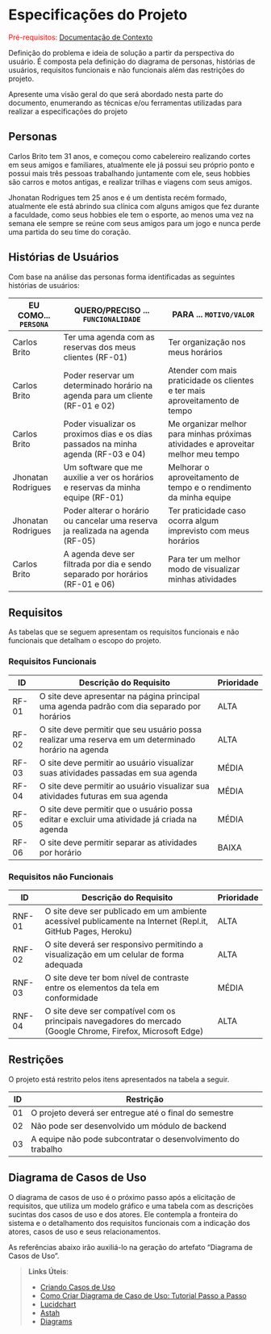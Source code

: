 # Especificações do Projeto

<span style="color:red">Pré-requisitos: <a href="1-Documentação de Contexto.md"> Documentação de Contexto</a></span>

Definição do problema e ideia de solução a partir da perspectiva do usuário. É composta pela definição do  diagrama de personas, histórias de usuários, requisitos funcionais e não funcionais além das restrições do projeto.

Apresente uma visão geral do que será abordado nesta parte do documento, enumerando as técnicas e/ou ferramentas utilizadas para realizar a especificações do projeto

## Personas

Carlos Brito tem 31 anos, e começou como cabelereiro realizando cortes em seus amigos e familiares, atualmente ele já possui seu próprio ponto e possui mais três pessoas trabalhando juntamente com ele, seus hobbies são carros e motos antigas, e realizar trilhas e viagens com seus amigos.

Jhonatan Rodrigues tem 25 anos e é um dentista recém formado, atualmente ele está abrindo sua clínica com alguns amigos que fez durante a faculdade, como seus hobbies ele tem o esporte, ao menos uma vez na semana ele sempre se reúne com seus amigos para um jogo e nunca perde uma partida do seu time do coração.

## Histórias de Usuários

Com base na análise das personas forma identificadas as seguintes histórias de usuários:

|EU COMO... `PERSONA`| QUERO/PRECISO ... `FUNCIONALIDADE` |PARA ... `MOTIVO/VALOR`                 |
|--------------------|------------------------------------|----------------------------------------|
|Carlos Brito        |Ter uma agenda com as reservas dos meus clientes (RF-01)|Ter organização nos meus horários|
|Carlos Brito        |Poder reservar um determinado horário na agenda para um cliente (RF-01 e 02)|Atender com mais praticidade os clientes e ter mais aproveitamento de tempo|
|Carlos Brito        |Poder visualizar os proximos dias e os dias passados na minha agenda (RF-03 e 04)|Me organizar melhor para minhas próximas atividades e aproveitar melhor meu tempo|
|Jhonatan Rodrigues  |Um software que me auxilie a ver os horários e reservas da minha equipe (RF-01)|Melhorar o aproveitamento de tempo e o rendimento da minha equipe|
|Jhonatan Rodrigues  |Poder alterar o horário ou cancelar uma reserva ja realizada na agenda (RF-05)|Ter praticidade caso ocorra algum imprevisto com meus horários|
|Carlos Brito        |A agenda deve ser filtrada por dia e sendo separado por horários (RF-01 e 06)|Para ter um melhor modo de visualizar minhas atividades|

## Requisitos

As tabelas que se seguem apresentam os requisitos funcionais e não funcionais que detalham o escopo do projeto.

### Requisitos Funcionais

|ID    | Descrição do Requisito  | Prioridade |
|------|-----------------------------------------|----|
|RF-01| O site deve apresentar na página principal uma agenda padrão com dia separado por horários | ALTA  | 
|RF-02| O site deve permitir que seu usuário possa realizar uma reserva em um determinado horário na agenda | ALTA  |
|RF-03| O site deve permitir ao usuário visualizar suas atividades passadas em sua agenda | MÉDIA |
|RF-04| O site deve permitir ao usuário visualizar sua atividades futuras em sua agenda| MÉDIA  |
|RF-05| O site deve permitir que o usuário possa editar e excluir uma atividade já criada na agenda | MÉDIA |
|RF-06| O site deve permitir separar as atividades por horário | BAIXA |


### Requisitos não Funcionais

|ID     | Descrição do Requisito  |Prioridade |
|-------|-------------------------|----|
|RNF-01| O site deve ser publicado em um ambiente acessível publicamente na Internet (Repl.it, GitHub Pages, Heroku) |  ALTA  | 
|RNF-02| O site deverá ser responsivo permitindo a visualização em um celular de forma adequada |  ALTA  | 
|RNF-03| O site deve ter bom nível de contraste entre os elementos da tela em conformidade  |  MÉDIA | 
|RNF-04| O site deve ser compatível com os principais navegadores do mercado (Google Chrome, Firefox, Microsoft Edge) |  ALTA  | 


## Restrições

O projeto está restrito pelos itens apresentados na tabela a seguir.

|ID| Restrição                                             |
|--|-------------------------------------------------------|
|01| O projeto deverá ser entregue até o final do semestre |
|02| Não pode ser desenvolvido um módulo de backend        |
|03| A equipe não pode subcontratar o desenvolvimento do trabalho|



## Diagrama de Casos de Uso

O diagrama de casos de uso é o próximo passo após a elicitação de requisitos, que utiliza um modelo gráfico e uma tabela com as descrições sucintas dos casos de uso e dos atores. Ele contempla a fronteira do sistema e o detalhamento dos requisitos funcionais com a indicação dos atores, casos de uso e seus relacionamentos. 

As referências abaixo irão auxiliá-lo na geração do artefato “Diagrama de Casos de Uso”.

> **Links Úteis**:
> - [Criando Casos de Uso](https://www.ibm.com/docs/pt-br/elm/6.0?topic=requirements-creating-use-cases)
> - [Como Criar Diagrama de Caso de Uso: Tutorial Passo a Passo](https://gitmind.com/pt/fazer-diagrama-de-caso-uso.html/)
> - [Lucidchart](https://www.lucidchart.com/)
> - [Astah](https://astah.net/)
> - [Diagrams](https://app.diagrams.net/)
